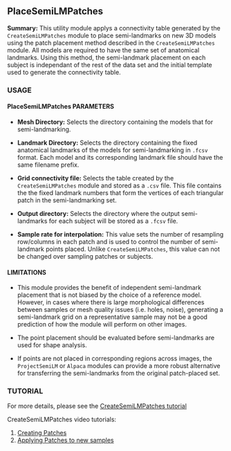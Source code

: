 ## PlaceSemiLMPatches
**Summary:** This utility module applys a connectivity table generated by the `CreateSemiLMPatches` module to place semi-landmarks on new 3D models using the patch placement method described in the `CreateSemiLMPatches` module. All models are required to have the same set of anatomical landmarks. Using this method, the semi-landmark placement on each subject is independant of the rest of the data set and the initial template used to generate the connectivity table.

### USAGE 

#### PlaceSemiLMPatches PARAMETERS

* __Mesh Directory:__ Selects the directory containing the models that for semi-landmarking.

* __Landmark Directory:__ Selects the directory containing the fixed anatomical landmarks of the models for semi-landmarking in `.fcsv` format. Each model and its corresponding landmark file should have the same filename prefix.

* __Grid connectivity file:__ Selects the table created by the `CreateSemiLMPatches` module and stored as a `.csv` file. This file contains the the fixed landmark numbers that form the vertices of each triangular patch in the semi-landmarking set.

* __Output directory:__ Selects the directory where the output semi-landmarks for each subject will be stored as a `.fcsv` file.

* __Sample rate for interpolation:__ This value sets the number of resampling row/columns in each patch and is used to control the number of semi-landmark points placed. Unlike `CreateSemiLMPatches`, this value can not be changed over sampling patches or subjects.

#### LIMITATIONS
* This module provides the benefit of independent semi-landmark placement that is not biased by the choice of a reference model. However, in cases where there is large morphological differences between samples or mesh quality issues (i.e. holes, noise), generating a semi-landmark grid on a representative sample may not be a good prediction of how the module will perform on other images.

* The point placement should be evaluated before semi-landmarks are used for shape analysis.

* If points are not placed in corresponding regions across images, the `ProjectSemiLM` or `Alpaca` modules can provide a more robust alternative for transferring the semi-landmarks from the original patch-placed set.


### TUTORIAL
For more details, please see the [CreateSemiLMPatches tutorial](https://github.com/SlicerMorph/Spr_2021/blob/main/Day_3/Patch-based_semiLMs/Patch-based_semiLMs.md)

CreateSemiLMPatches video tutorials:
1. [Creating Patches](https://www.youtube.com/watch?v=SArudRq-M4A)
2. [Applying Patches to new samples](https://www.youtube.com/watch?v=UD2tmFuaSJg)







